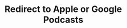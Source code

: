 ---
title: Redirect to Apple or Google Podcasts
redirect_from:
- /078r/
- /zadnja/
redirect_to: https://pod.fo/e/1fa721
---